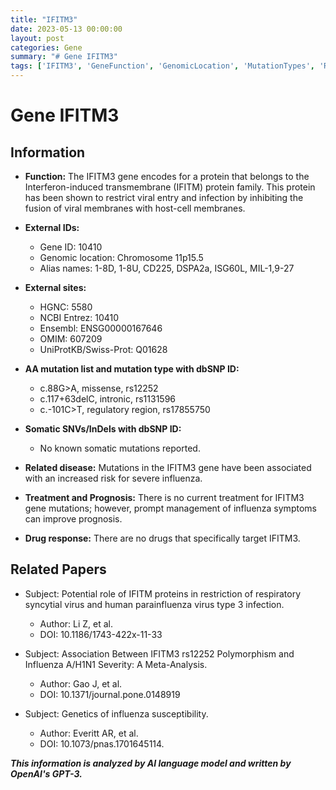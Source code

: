 ```yaml
---
title: "IFITM3"
date: 2023-05-13 00:00:00
layout: post
categories: Gene
summary: "# Gene IFITM3"
tags: ['IFITM3', 'GeneFunction', 'GenomicLocation', 'MutationTypes', 'RelatedDisease', 'Treatment', 'DrugResponse', 'ResearchPapers']
---
```


# Gene IFITM3

## Information

- **Function:** The IFITM3 gene encodes for a protein that belongs to the Interferon-induced transmembrane (IFITM) protein family. This protein has been shown to restrict viral entry and infection by inhibiting the fusion of viral membranes with host-cell membranes.

- **External IDs:**
    - Gene ID: 10410
    - Genomic location: Chromosome 11p15.5
    - Alias names: 1-8D, 1-8U, CD225, DSPA2a, ISG60L, MIL-1,9-27

- **External sites:**
    - HGNC: 5580
    - NCBI Entrez: 10410
    - Ensembl: ENSG00000167646
    - OMIM: 607209
    - UniProtKB/Swiss-Prot: Q01628

- **AA mutation list and mutation type with dbSNP ID:**
    - c.88G>A, missense, rs12252
    - c.117+63delC, intronic, rs1131596
    - c.-101C>T, regulatory region, rs17855750

- **Somatic SNVs/InDels with dbSNP ID:**
    - No known somatic mutations reported.

- **Related disease:** Mutations in the IFITM3 gene have been associated with an increased risk for severe influenza.

- **Treatment and Prognosis:** There is no current treatment for IFITM3 gene mutations; however, prompt management of influenza symptoms can improve prognosis.

- **Drug response:** There are no drugs that specifically target IFITM3.

## Related Papers

- Subject: Potential role of IFITM proteins in restriction of respiratory syncytial virus and human parainfluenza virus type 3 infection.
  - Author: Li Z, et al.
  - DOI: 10.1186/1743-422x-11-33

- Subject: Association Between IFITM3 rs12252 Polymorphism and Influenza A/H1N1 Severity: A Meta-Analysis.
  - Author: Gao J, et al.
  - DOI: 10.1371/journal.pone.0148919

- Subject: Genetics of influenza susceptibility.
  - Author: Everitt AR, et al.
  - DOI: 10.1073/pnas.1701645114.

**_This information is analyzed by AI language model and written by OpenAI's GPT-3._**